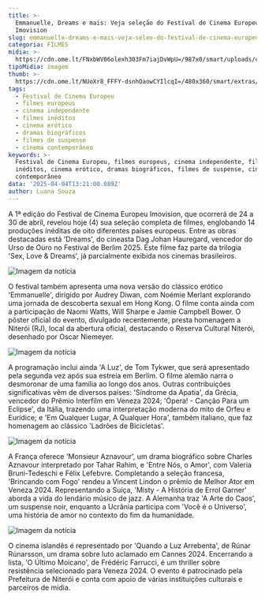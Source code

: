 ```yaml
---
title: >-
  Emmanuelle, Dreams e mais: Veja seleção do Festival de Cinema Europeu
  Imovision
slug: emmanuelle-dreams-e-mais-veja-seleo-do-festival-de-cinema-europeu-imovision
categoria: FILMES
midia: >-
  https://cdn.ome.lt/FNxbWV06olexh303Fm7iajDvWpU=/987x0/smart/uploads/conteudo/fotos/EMMANUELLE_J14_MIRADORMANSIONB_21.jpg
tipoMidia: imagem
thumb: >-
  https://cdn.ome.lt/NUoXr8_FFFY-dsnhOaowCYIlcqI=/480x360/smart/extras/conteudos/EMMANUELLE_J14_MIRADORMANSIONB_21.jpg
tags:
  - Festival de Cinema Europeu
  - filmes europeus
  - cinema independente
  - filmes inéditos
  - cinema erótico
  - dramas biográficos
  - filmes de suspense
  - cinema contemporâneo
keywords: >-
  Festival de Cinema Europeu, filmes europeus, cinema independente, filmes
  inéditos, cinema erótico, dramas biográficos, filmes de suspense, cinema
  contemporâneo
data: '2025-04-04T13:21:00.089Z'
author: Luana Souza
---
```


A 1ª edição do Festival de Cinema Europeu Imovision, que ocorrerá de 24 a 30 de abril, revelou hoje (4) sua seleção completa de filmes, englobando 14 produções inéditas de oito diferentes países europeus. Entre as obras destacadas está 'Dreams', do cineasta Dag Johan Hauregard, vencedor do Urso de Ouro no Festival de Berlim 2025. Este filme faz parte da trilogia 'Sex, Love & Dreams', já parcialmente exibida nos cinemas brasileiros.

![Imagem da notícia](https://cdn.ome.lt/sg8ZEKFbEQ4i04qYP2Gy6Dl5Ff4=/fit-in/837x500/smart/uploads/conteudo/fotos/poster_certo.png)

O festival também apresenta uma nova versão do clássico erótico 'Emmanuelle', dirigido por Audrey Diwan, com Noémie Merlant explorando uma jornada de descoberta sexual em Hong Kong. O filme conta ainda com a participação de Naomi Watts, Will Sharpe e Jamie Campbell Bower. O pôster oficial do evento, divulgado recentemente, presta homenagem a Niterói (RJ), local da abertura oficial, destacando o Reserva Cultural Niterói, desenhado por Oscar Niemeyer.

![Imagem da notícia](https://cdn.ome.lt/jNWdEBKGjSa9C6rr7gPGQG8_8vU=/fit-in/837x500/smart/uploads/conteudo/fotos/apatia_certo.jpg)

A programação inclui ainda 'A Luz', de Tom Tykwer, que será apresentado pela segunda vez após sua estreia em Berlim. O filme alemão narra o desmoronar de uma família ao longo dos anos. Outras contribuições significativas vêm de diversos países: 'Síndrome da Apatia', da Grécia, vencedor do Prêmio Interfilm em Veneza 2024; 'Ópera! - Canção Para um Eclipse', da Itália, trazendo uma interpretação moderna do mito de Orfeu e Eurídice; e 'Em Qualquer Lugar, A Qualquer Hora', também italiano, que faz homenagem ao clássico 'Ladrões de Bicicletas'.

![Imagem da notícia](https://cdn.ome.lt/yC0UI7IdgoTsQqzFa05c8xUwiu8=/fit-in/837x500/smart/uploads/conteudo/fotos/ANTOINE-AGOUDJIAN_2758.jpg)

A França oferece 'Monsieur Aznavour', um drama biográfico sobre Charles Aznavour interpretado por Tahar Rahim, e 'Entre Nós, o Amor', com Valeria Bruni-Tedeschi e Félix Lefebvre. Completando a seleção francesa, 'Brincando com Fogo' rendeu a Vincent Lindon o prêmio de Melhor Ator em Veneza 2024. Representando a Suíça, 'Misty - A História de Errol Garner' aborda a vida do lendário músico de jazz. A Alemanha traz 'A Arte do Caos', um suspense noir, enquanto a Ucrânia participa com 'Você é o Universo', uma história de amor no contexto do fim da humanidade.

![Imagem da notícia](https://cdn.ome.lt/mSJ-rj_AfJ1YaIFacNaw88vNWz4=/fit-in/837x500/smart/uploads/conteudo/fotos/ErrollGarner_Portrait_PastelGachotFilms.jpg)

O cinema islandês é representado por 'Quando a Luz Arrebenta', de Rúnar Rúnarsson, um drama sobre luto aclamado em Cannes 2024. Encerrando a lista, 'O Último Moicano', de Frédéric Farrucci, é um thriller sobre resistência selecionado para Veneza 2024. O evento é patrocinado pela Prefeitura de Niterói e conta com apoio de várias instituições culturais e parceiros de mídia.
